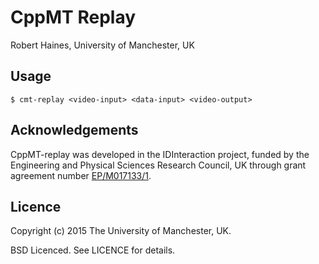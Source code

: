 # CppMT Replay

Robert Haines, University of Manchester, UK

## Usage

```shell
$ cmt-replay <video-input> <data-input> <video-output>
```

## Acknowledgements

CppMT-replay was developed in the IDInteraction project, funded by the Engineering and Physical Sciences Research Council, UK through grant agreement number [EP/M017133/1][gow].

## Licence

Copyright (c) 2015 The University of Manchester, UK.

BSD Licenced. See LICENCE for details.

[gow]: http://gow.epsrc.ac.uk/NGBOViewGrant.aspx?GrantRef=EP/M017133/1
